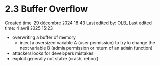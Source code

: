 # 2.3 Buffer Overflow

Created time: 29 décembre 2024 18:43
Last edited by: OLB_
Last edited time: 4 avril 2025 15:23

- overwriting a buffer of memory
    - inject a oversized variable A (user permission) to try to change the next variable B  (admin permission or return of an admin function)
- attackers looks for developers mistakes
- exploit generally not stable (crash, reboot)